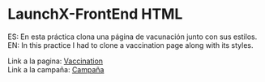 # LaunchX-FrontEnd HTML

ES: En esta práctica clona una página de vacunación junto con sus estilos.<br>
EN: In this practice I had to clone a vaccination page along with its styles.

Link a la pagina: [Vaccination](https://mariomog.github.io/landing-vaccination/)<br>
Link a la campaña: [Campaña](https://github.com/MarioMog/LaunchX-FrontEnd/blob/main/03-CSS/vacunacion.md)

